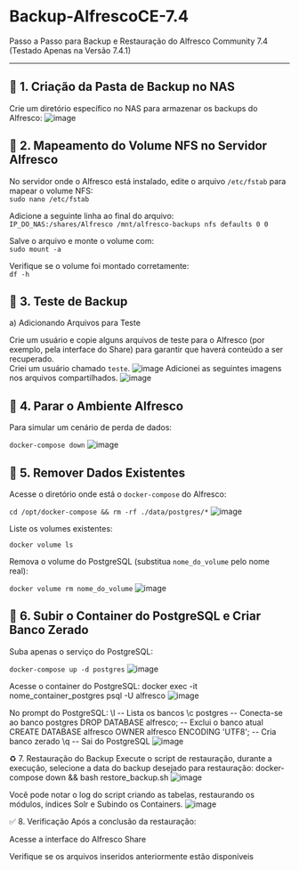 # Backup-AlfrescoCE-7.4

Passo a Passo para Backup e Restauração do Alfresco Community 7.4  
(Testado Apenas na Versão 7.4.1)

---

## 📁 1. Criação da Pasta de Backup no NAS

Crie um diretório específico no NAS para armazenar os backups do Alfresco:
![image](https://github.com/user-attachments/assets/c5385303-d6c9-405a-843f-a25e046b09bc)

## 🔗 2. Mapeamento do Volume NFS no Servidor Alfresco

No servidor onde o Alfresco está instalado, edite o arquivo `/etc/fstab` para mapear o volume NFS:  
`sudo nano /etc/fstab`

Adicione a seguinte linha ao final do arquivo:  
`IP_DO_NAS:/shares/Alfresco /mnt/alfresco-backups nfs defaults 0 0`

Salve o arquivo e monte o volume com:  
`sudo mount -a`

Verifique se o volume foi montado corretamente:  
`df -h`

## 🧪 3. Teste de Backup

a) Adicionando Arquivos para Teste

Crie um usuário e copie alguns arquivos de teste para o Alfresco (por exemplo, pela interface do Share) para garantir que haverá conteúdo a ser recuperado.  
Criei um usuário chamado `teste`.
![image](https://github.com/user-attachments/assets/2ce906db-306d-4589-86af-0e5c341f05d3)
Adicionei as seguintes imagens nos arquivos compartilhados.
![image](https://github.com/user-attachments/assets/e97a4192-f56e-4bee-8756-148cccc892c8)

## 🛑 4. Parar o Ambiente Alfresco

Para simular um cenário de perda de dados:

`docker-compose down`
![image](https://github.com/user-attachments/assets/936ea00c-0463-4c0f-868e-97460c0bbea2)


## 🧹 5. Remover Dados Existentes

Acesse o diretório onde está o `docker-compose` do Alfresco:

`cd /opt/docker-compose && rm -rf ./data/postgres/*`
![image](https://github.com/user-attachments/assets/89fc3de7-82f4-4eac-aeed-b4c5e0e113d6)

Liste os volumes existentes:

`docker volume ls`

Remova o volume do PostgreSQL (substitua `nome_do_volume` pelo nome real):

`docker volume rm nome_do_volume`
![image](https://github.com/user-attachments/assets/1ddf8d40-dc8a-47f6-b91a-037477d6c744)


## 🐘 6. Subir o Container do PostgreSQL e Criar Banco Zerado

Suba apenas o serviço do PostgreSQL:

`docker-compose up -d postgres`
![image](https://github.com/user-attachments/assets/8c673301-1863-43ec-a425-c0def969373b)

Acesse o container do PostgreSQL:
docker exec -it nome_container_postgres psql -U alfresco
![image](https://github.com/user-attachments/assets/146bc9c6-3c8e-4dbf-8939-92da4781d653)

No prompt do PostgreSQL:
\l                      -- Lista os bancos
\c postgres             -- Conecta-se ao banco postgres
DROP DATABASE alfresco; -- Exclui o banco atual
CREATE DATABASE alfresco OWNER alfresco ENCODING 'UTF8'; -- Cria banco zerado
\q                      -- Sai do PostgreSQL
![image](https://github.com/user-attachments/assets/455a8300-7020-4e30-8930-50c9e04e24e5)


♻️ 7. Restauração do Backup
Execute o script de restauração, durante a execução, selecione a data do backup desejado para restauração:
docker-compose down && bash restore_backup.sh
![image](https://github.com/user-attachments/assets/03a9de50-bca0-42d3-b050-190b0d923d53)

Você pode notar o log do script criando as tabelas, restaurando os módulos, índices Solr e Subindo os Containers.
![image](https://github.com/user-attachments/assets/8c8d8889-b7aa-477a-9ef2-52a738afeb16)


✅ 8. Verificação
Após a conclusão da restauração:

Acesse a interface do Alfresco Share

Verifique se os arquivos inseridos anteriormente estão disponíveis















